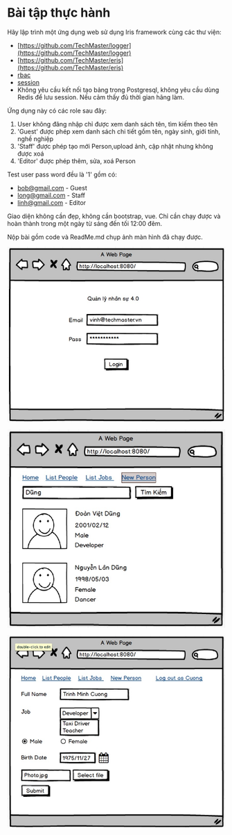# Bài tập thực hành

Hãy lập trình một ứng dụng web sử dụng Iris framework cùng các thư viện:

- [https://github.com/TechMaster/logger](https://github.com/TechMaster/logger)
- [https://github.com/TechMaster/eris](https://github.com/TechMaster/eris)
- [rbac](https://github.com/TechMaster/LearnTraefik/tree/main/GatewayRBAC/mainsite/rbac)
- [session](https://github.com/TechMaster/LearnTraefik/tree/main/GatewayRBAC/mainsite/session)
- Không yêu cầu kết nối tạo bảng trong Postgresql, không yêu cầu dùng Redis để lưu session. Nếu cảm thấy đủ thời gian hãng làm.

Ứng dụng này có các role sau đây:

1. User không đăng nhập chỉ được xem danh sách tên, tìm kiếm theo tên
2. 'Guest' được phép xem danh sách chi tiết gồm tên, ngày sinh, giới tính, nghề nghiệp
3. 'Staff' được phép tạo mới Person,upload ảnh, cập nhật nhưng không được xoá
4. 'Editor' được phép thêm, sửa, xoá Person

Test user pass word đều là '1' gồm có:
- bob@gmail.com - Guest
- long@gmail.com - Staff
- linh@gmail.com - Editor

Giao diện không cần đẹp, không cần bootstrap, vue. Chỉ cần chạy được và hoàn thành trong một ngày từ sáng đến tối 12:00 đêm.

Nộp bài gồm code và ReadMe.md chụp ảnh màn hình đã chạy được.

![](Login.jpg)

![](ListPerson.jpg)

![](Create_Person.jpg)